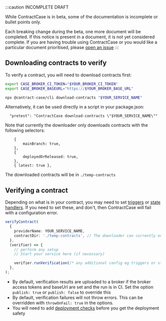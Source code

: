 :::caution INCOMPLETE DRAFT

While ContractCase is in beta, some of the documentation is incomplete or bullet points only.

Each breaking change during the beta, one more document will be completed. If this notice is present in a document, it is not yet considered complete. If you are having trouble using ContractCase or you would like a particular document prioritised, please [open an issue](https://github.com/case-contract-testing/case/issues/new)
:::

## Downloading contracts to verify

To verify a contract, you will need to download contracts first:

```bash
export CASE_BROKER_CI_TOKEN="$YOUR_BROKER_CI_TOKEN"
export CASE_BROKER_BASEURL="https://$YOUR_BROKER_BASE_URL"

npx @contract-case/cli download-contracts "$YOUR_SERVICE_NAME"
```

Alternatively, it can be used directly in a script in your package.json:

```
  "pretest": "ContractCase download-contracts \"$YOUR_SERVICE_NAME\""
```

Note that currently the downloader only downloads contracts with the following selectors:

```
    {
        mainBranch: true,
    },
    {
        deployedOrReleased: true,
    },
    { latest: true },
```

The downloaded contracts will be in `./temp-contracts`

## Verifying a contract

Depending on what is in your contract, you may need to set [triggers](/docs/reference/triggers) or [state handlers](/docs/reference/state-handlers). If you need to set these, and don't, then ContractCase will fail with a configuration error.

```ts
verifyContract(
  {
    providerName: YOUR_SERVICE_NAME,
    contractDir: './temp-contracts', // The downloader can currently only download contracts to `temp-contracts`
  },
  (verifier) => {
    // perform any setup
    // Start your service here (if necessary)

    verifier.runVerification(/* any additional config eg triggers or state handlers goes in here */);
  },
);
```

- By default, verification results are uploaded to a broker if the broker access tokens and baseUrl are set and the run is in CI. Set the option `publish: true` or `publish: false` to override this
- By default, verification failures will not throw errors. This can be overridden with `throwOnFail: true` in the options.
- You will need to add [deployment checks](./deploy-checks) before you get the deployment safety
